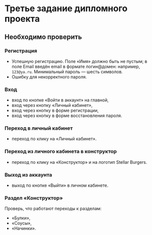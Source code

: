 # Третье задание дипломного проекта
## Необходимо проверить

### Регистрация

- Успешную регистрацию. Поле «Имя» должно быть не пустым; в поле Email введён email в формате логин@домен:
  например, ```123@ya.ru```. Минимальный пароль — шесть символов.
- Ошибку для некорректного пароля.

### Вход

- вход по кнопке «Войти в аккаунт» на главной,
- вход через кнопку «Личный кабинет»,
- вход через кнопку в форме регистрации,
- вход через кнопку в форме восстановления пароля.

### Переход в личный кабинет

- переход по клику на «Личный кабинет».

### Переход из личного кабинета в конструктор

- переход по клику на «Конструктор» и на логотип Stellar Burgers.

### Выход из аккаунта

- выход по кнопке «Выйти» в личном кабинете.

### Раздел «Конструктор»

Проверь, что работают переходы к разделам:

* «Булки»,
* «Соусы»,
* «Начинки».